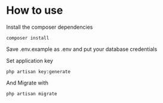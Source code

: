 # How to use




Install the composer dependencies

	composer install
	
Save .env.example as .env and put your database credentials

Set application key

	php artisan key:generate        

And Migrate with

`php artisan migrate`
